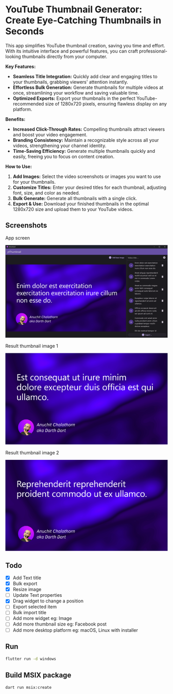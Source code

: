 # YouTube Thumbnail Generator: Create Eye-Catching Thumbnails in Seconds

This app simplifies YouTube thumbnail creation, saving you time and effort. With its intuitive interface and powerful features, you can craft professional-looking thumbnails directly from your computer.

**Key Features:**

- **Seamless Title Integration:** Quickly add clear and engaging titles to your thumbnails, grabbing viewers' attention instantly.
- **Effortless Bulk Generation:** Generate thumbnails for multiple videos at once, streamlining your workflow and saving valuable time.
- **Optimized Exports:** Export your thumbnails in the perfect YouTube-recommended size of 1280x720 pixels, ensuring flawless display on any platform.

**Benefits:**

- **Increased Click-Through Rates:** Compelling thumbnails attract viewers and boost your video engagement.
- **Branding Consistency:** Maintain a recognizable style across all your videos, strengthening your channel identity.
- **Time-Saving Efficiency:** Generate multiple thumbnails quickly and easily, freeing you to focus on content creation.

**How to Use:**

1. **Add Images:** Select the video screenshots or images you want to use for your thumbnails.
2. **Customize Titles:** Enter your desired titles for each thumbnail, adjusting font, size, and color as needed.
3. **Bulk Generate:** Generate all thumbnails with a single click.
4. **Export & Use:** Download your finished thumbnails in the optimal 1280x720 size and upload them to your YouTube videos.

## Screenshots

App screen

![](/screenshots/export_3.png)

Result thumbnail image 1

![](/screenshots/export_0.png)

Result thumbnail image 2

![](/screenshots/export_1.png)

## Todo

- [x] Add Text title
- [x] Bulk export
- [x] Resize image
- [ ] Update Text properties
- [x] Drag widget to change a position
- [ ] Export selected item
- [ ] Bulk import title
- [ ] Add more widget eg: Image
- [ ] Add more thumbnail size eg: Facebook post
- [ ] Add more desktop platform eg: macOS, Linux with installer

## Run

```bash
flutter run -d windows
```

## Build MSIX package

```bash
dart run msix:create
```
